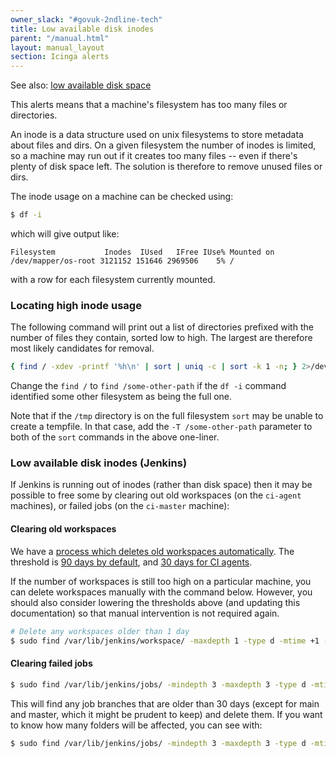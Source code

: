 ```yaml
---
owner_slack: "#govuk-2ndline-tech"
title: Low available disk inodes
parent: "/manual.html"
layout: manual_layout
section: Icinga alerts
---
```


See also: [low available disk space](low-available-disk-space.html)

This alerts means that a machine's filesystem has too many files or directories.

An inode is a data structure used on unix filesystems to store metadata about files and dirs. On a given filesystem the number of inodes is limited, so a machine may run out if it creates too many files -- even if there's plenty of disk space left. The solution is therefore to remove unused files or dirs.

The inode usage on a machine can be checked using:

```sh
$ df -i
```

which will give output like:

```
Filesystem           Inodes  IUsed   IFree IUse% Mounted on
/dev/mapper/os-root 3121152 151646 2969506    5% /
```

with a row for each filesystem currently mounted.

### Locating high inode usage

The following command will print out a list of directories prefixed with the number of files they contain, sorted low to high. The largest are therefore most likely candidates for removal.

```sh
{ find / -xdev -printf '%h\n' | sort | uniq -c | sort -k 1 -n; } 2>/dev/null
```

Change the `find /` to `find /some-other-path` if the `df -i` command identified some other filesystem as being the full one.

Note that if the `/tmp` directory is on the full filesystem `sort` may be unable to create a tempfile. In that case, add the `-T /some-other-path` parameter to both of the `sort` commands in the above one-liner.

### Low available disk inodes (Jenkins)

If Jenkins is running out of inodes (rather than disk space) then it may be
possible to free some by clearing out old workspaces (on the `ci-agent` machines), or failed jobs (on the `ci-master` machine):

#### Clearing old workspaces

We have a [process which deletes old workspaces automatically](https://github.com/alphagov/govuk-puppet/pull/11760/files). The threshold is [90 days by default](https://github.com/alphagov/govuk-puppet/blob/16d467705ce60befee568a77ab943e3059c1465d/modules/govuk_ci/manifests/cleanup.pp#L11), and [30 days for CI agents](https://github.com/alphagov/govuk-puppet/blob/16d467705ce60befee568a77ab943e3059c1465d/hieradata_aws/class/integration/ci_agent.yaml#L10).

If the number of workspaces is still too high on a particular machine, you can delete workspaces manually with the command below. However, you should also consider lowering the thresholds above (and updating this documentation) so that manual intervention is not required again.

```sh
# Delete any workspaces older than 1 day
$ sudo find /var/lib/jenkins/workspace/ -maxdepth 1 -type d -mtime +1 -exec rm -rf {} \;
```

#### Clearing failed jobs

```sh
$ sudo find /var/lib/jenkins/jobs/ -mindepth 3 -maxdepth 3 -type d -mtime +30 | grep -v -P "main|master" | xargs -I {} sudo rm -rf {}
```

This will find any job branches that are older than 30 days (except for main and master, which it might be prudent to keep) and delete them. If you want to know how many folders will be affected, you can see with:

```sh
$ sudo find /var/lib/jenkins/jobs/ -mindepth 3 -maxdepth 3 -type d -mtime +30 | grep -v -P "main|master" | wc -l
```
